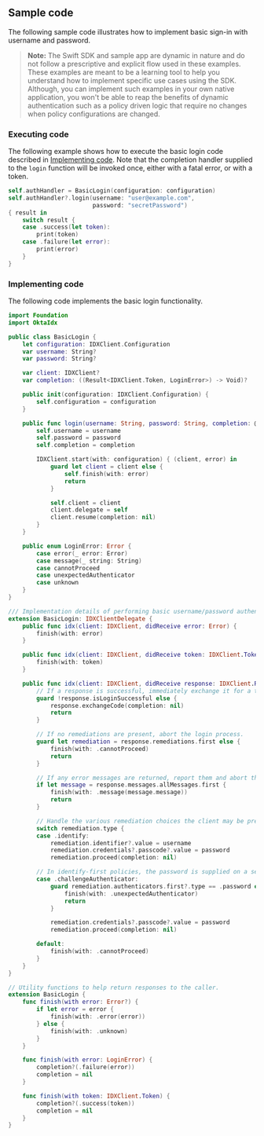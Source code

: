 ## Sample code

The following sample code illustrates how to implement basic sign-in with username and password.

> **Note:** The Swift SDK and sample app are dynamic in nature and do not follow a
prescriptive and explicit flow used in these examples. These examples are meant to be a
learning tool to help you understand how to implement specific use cases using the SDK.
Although, you can implement such examples in your own native application, you won't
be able to reap the benefits of dynamic authentication such as a policy driven logic
that require no changes when policy configurations are changed.

### Executing code

The following example shows how to execute the basic login code described in
[Implementing code](#implementing-code). Note that the completion handler supplied
to the `login` function will be invoked once, either with a fatal error, or with
a token.

 ```swift
 self.authHandler = BasicLogin(configuration: configuration)
 self.authHandler?.login(username: "user@example.com",
                         password: "secretPassword")
 { result in
     switch result {
     case .success(let token):
         print(token)
     case .failure(let error):
         print(error)
     }
 }
```

### Implementing code

The following code implements the basic login functionality.

```swift
import Foundation
import OktaIdx

public class BasicLogin {
    let configuration: IDXClient.Configuration
    var username: String?
    var password: String?

    var client: IDXClient?
    var completion: ((Result<IDXClient.Token, LoginError>) -> Void)?

    public init(configuration: IDXClient.Configuration) {
        self.configuration = configuration
    }

    public func login(username: String, password: String, completion: @escaping (Result<IDXClient.Token, LoginError>) -> Void) {
        self.username = username
        self.password = password
        self.completion = completion

        IDXClient.start(with: configuration) { (client, error) in
            guard let client = client else {
                self.finish(with: error)
                return
            }

            self.client = client
            client.delegate = self
            client.resume(completion: nil)
        }
    }

    public enum LoginError: Error {
        case error(_ error: Error)
        case message(_ string: String)
        case cannotProceed
        case unexpectedAuthenticator
        case unknown
    }
}

/// Implementation details of performing basic username/password authentication.
extension BasicLogin: IDXClientDelegate {
    public func idx(client: IDXClient, didReceive error: Error) {
        finish(with: error)
    }

    public func idx(client: IDXClient, didReceive token: IDXClient.Token) {
        finish(with: token)
    }

    public func idx(client: IDXClient, didReceive response: IDXClient.Response) {
        // If a response is successful, immediately exchange it for a token.
        guard !response.isLoginSuccessful else {
            response.exchangeCode(completion: nil)
            return
        }

        // If no remediations are present, abort the login process.
        guard let remediation = response.remediations.first else {
            finish(with: .cannotProceed)
            return
        }

        // If any error messages are returned, report them and abort the process.
        if let message = response.messages.allMessages.first {
            finish(with: .message(message.message))
            return
        }

        // Handle the various remediation choices the client may be presented with within this policy.
        switch remediation.type {
        case .identify:
            remediation.identifier?.value = username
            remediation.credentials?.passcode?.value = password
            remediation.proceed(completion: nil)

        // In identify-first policies, the password is supplied on a separate response.
        case .challengeAuthenticator:
            guard remediation.authenticators.first?.type == .password else {
                finish(with: .unexpectedAuthenticator)
                return
            }

            remediation.credentials?.passcode?.value = password
            remediation.proceed(completion: nil)

        default:
            finish(with: .cannotProceed)
        }
    }
}

// Utility functions to help return responses to the caller.
extension BasicLogin {
    func finish(with error: Error?) {
        if let error = error {
            finish(with: .error(error))
        } else {
            finish(with: .unknown)
        }
    }

    func finish(with error: LoginError) {
        completion?(.failure(error))
        completion = nil
    }

    func finish(with token: IDXClient.Token) {
        completion?(.success(token))
        completion = nil
    }
}
```
